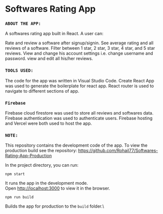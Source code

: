 # Softwares Rating App
### `ABOUT THE APP:`

A softwares rating app built in React. A user can: 

Rate and review a software after signup/signin. 
See average rating and all reviews of a software. 
Filter between 1 star, 2 star, 3 star, 4 star, and 5 star reviews.
View and change his account settings i.e. change username and password.
view and edit all his/her reviews.

### `TOOLS USED:`

The code for the app was written in Visual Studio Code. 
Create React App was used to generate the boilerplate for react app. 
React router is used to navigate to different sections of app.

### `Firebase`
Firebase cloud firestore was used to store all reviews and softwares data.
Firebase authentication was used to authenticate users.
Firebase hosting and Vercel were both used to host the app.

### `NOTE:`

This repository contains the development code of the app. To view the production build see the repository: 
https://github.com/Rohail77/Softwares-Rating-App-Production

In the project directory, you can run:

`npm start`

It runs the app in the development mode.\
Open [http://localhost:3000](http://localhost:3000) to view it in the browser.

`npm run build`

Builds the app for production to the `build` folder.\
